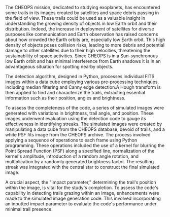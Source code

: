 The CHEOPS mission, dedicated to studying exoplanets, has encountered some trails in its images created by satellites and space debris passing in the field of view. These trails could be used as a valuable insight in understanding the growing density of objects in low Earth orbit and their distribution.
Indeed, the increase in deployment of satellites for diverse purposes like communication and Earth observation has raised concerns about how crowded the Earth orbits are, especially low Earth orbit. 
This high density of objects poses collision risks, leading to more debris and potential damage to other satellites due to their high velocities, threatening the sustainability of space activities. 
Since CHEOPS is in a Sun-synchronous low Earth orbit and has minimal interference from Earth shadows it is in an advantageous situation for spotting nearby objects.

The detection algorithm, designed in Python, processes individual FITS images within a data cube employing various pre-processing techniques, including median filtering and Canny edge detection.A Hough transform is then applied to find and characterize the trails, extracting essential information such as their position, angles and brightness. 


To assess the completeness of the code, a series of simulated images were generated with variations in brightness, trail angle, and position. These images underwent evaluation using the detection code to gauge its effectiveness in identifying streaks. The simulated images were created by manipulating a data cube from the CHEOPS database, devoid of trails, and a white PSF fits image from the CHEOPS archive. The process involved applying a sequence of operations to each frame using Python programming. These operations included the use of a kernel for blurring the Point Spread Function (PSF) along a specified line, normalization of the kernel's amplitude, introduction of a random angle rotation, and multiplication by a randomly generated brightness factor. The resulting streak was integrated with the central star to construct the final simulated image.

A crucial aspect, the "impact parameter," determining the trail's position within the image, is vital for the study's completion. To assess the code's capability in detecting trails grazing within an image, enhancements were made to the simulated image generation code. This involved incorporating an inputted impact parameter to evaluate the code's performance under minimal trail presence.
